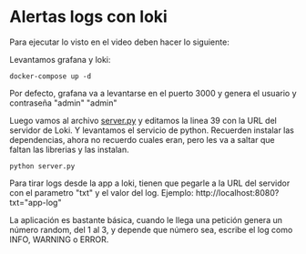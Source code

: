 # Alertas logs con loki

Para ejecutar lo visto en el video deben hacer lo siguiente:

Levantamos grafana y loki:
```
docker-compose up -d
```
Por defecto, grafana va a levantarse en el puerto 3000 y genera el usuario y contraseña "admin" "admin"

Luego vamos al archivo [server.py](server.py) y editamos la linea 39 con la URL del servidor de Loki.
Y levantamos el servicio de python.
Recuerden instalar las dependencias, ahora no recuerdo cuales eran, pero les va a saltar que faltan las librerias y las instalan.
```
python server.py
```

Para tirar logs desde la app a loki, tienen que pegarle a la URL del servidor con el parametro "txt" y el valor del log.
Ejemplo:
http://localhost:8080?txt="app-log"

La aplicación es bastante básica, cuando le llega una petición genera un número random, del 1 al 3, y depende que número sea, escribe el log como INFO, WARNING o ERROR.
